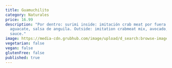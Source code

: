 ```yaml
---
title: Guamuchilito
category: Naturales
price: 16.99
description: "Por dentro: surimi inside: imitación crab meat por fuera: tampico,
  aguacate, salsa de anguila. Outside: imitation crabmeat mix, avocado, sushi
  sauce."
image: https://media-cdn.grubhub.com/image/upload/d_search:browse-images:default.jpg/w_115,q_auto:low,fl_lossy,dpr_2.0,c_fill,f_auto,h_120/kopdok6a9hre4n3dmjam
vegetarian: false
vegan: false
glutenFree: false
published: true
---
```

